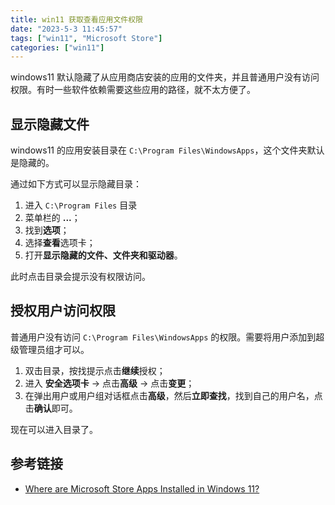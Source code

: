 ```yaml
---
title: win11 获取查看应用文件权限
date: "2023-5-3 11:45:57"
tags: ["win11", "Microsoft Store"]
categories: ["win11"]
---
```


windows11 默认隐藏了从应用商店安装的应用的文件夹，并且普通用户没有访问权限。有时一些软件依赖需要这些应用的路径，就不太方便了。

## 显示隐藏文件

windows11 的应用安装目录在 `C:\Program Files\WindowsApps`，这个文件夹默认是隐藏的。

通过如下方式可以显示隐藏目录：

1. 进入 `C:\Program Files` 目录
2. 菜单栏的 **...**；
3. 找到**选项**；
4. 选择**查看**选项卡；
5. 打开**显示隐藏的文件、文件夹和驱动器**。

此时点击目录会提示没有权限访问。

## 授权用户访问权限

普通用户没有访问 `C:\Program Files\WindowsApps` 的权限。需要将用户添加到超级管理员组才可以。

1. 双击目录，按找提示点击**继续**授权；
2. 进入 **安全选项卡** -> 点击**高级** -> 点击**变更**；
3. 在弹出用户或用户组对话框点击**高级**，然后**立即查找**，找到自己的用户名，点击**确认**即可。

现在可以进入目录了。

## 参考链接

- [Where are Microsoft Store Apps Installed in Windows 11?](https://allthings.how/where-are-microsoft-store-apps-installed-in-windows-11/)
